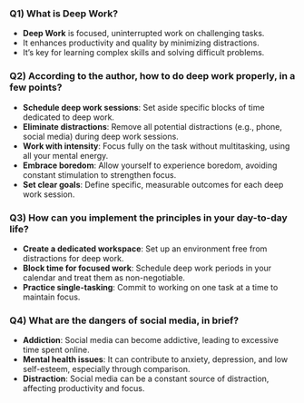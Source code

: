 ### Q1) What is Deep Work?

- **Deep Work** is focused, uninterrupted work on challenging tasks.
- It enhances productivity and quality by minimizing distractions.
- It’s key for learning complex skills and solving difficult problems.

### Q2) According to the author, how to do deep work properly, in a few points?

- **Schedule deep work sessions**: Set aside specific blocks of time dedicated to deep work.
- **Eliminate distractions**: Remove all potential distractions (e.g., phone, social media) during deep work sessions.
- **Work with intensity**: Focus fully on the task without multitasking, using all your mental energy.
- **Embrace boredom**: Allow yourself to experience boredom, avoiding constant stimulation to strengthen focus.
- **Set clear goals**: Define specific, measurable outcomes for each deep work session.

### Q3) How can you implement the principles in your day-to-day life?

- **Create a dedicated workspace**: Set up an environment free from distractions for deep work.
- **Block time for focused work**: Schedule deep work periods in your calendar and treat them as non-negotiable.
- **Practice single-tasking**: Commit to working on one task at a time to maintain focus.

### Q4) What are the dangers of social media, in brief?

- **Addiction**: Social media can become addictive, leading to excessive time spent online.
- **Mental health issues**: It can contribute to anxiety, depression, and low self-esteem, especially through comparison.
- **Distraction**: Social media can be a constant source of distraction, affecting productivity and focus.

